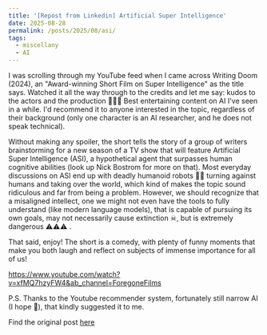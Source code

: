 ```yaml
---
title: '[Repost from Linkedin] Artificial Super Intelligence'
date: 2025-08-28
permalink: /posts/2025/08/asi/
tags:
  - miscellany
  - AI
---
```


I was scrolling through my YouTube feed when I came across Writing Doom (2024), an "Award-winning Short Film on Super Intelligence" as the title says. Watched it all the way through to the credits and let me say: kudos to the actors and the production 👏👏👏 Best entertaining content on AI I've seen in a while. I'd recommend it to anyone interested in the topic, regardless of their background (only one character is an AI researcher, and he does not speak technical).

Without making any spoiler, the short tells the story of a group of writers brainstorming for a new season of a TV show that will feature Artificial Super Intelligence (ASI), a hypothetical agent that surpasses human cognitive abilities (look up Nick Bostrom for more on that). Most everyday discussions on ASI end up with deadly humanoid robots 🤖🔪 turning against humans and taking over the world, which kind of makes the topic sound ridiculous and far from being a problem. However, we should recognize that a misaligned intellect, one we might not even have the tools to fully understand (like modern language models), that is capable of pursuing its own goals, may not necessarily cause extinction ☠, but is extremely dangerous ⚠️⚠️⚠️ .

That said, enjoy! The short is a comedy, with plenty of funny moments that make you both laugh and reflect on subjects of immense importance for all of us!

<https://www.youtube.com/watch?v=xfMQ7hzyFW4&ab_channel=ForegoneFilms>

P.S. Thanks to the Youtube recommender system, fortunately still narrow AI (I hope 🤔), that kindly suggested it to me.

Find the original post [here](https://www.linkedin.com/posts/vitoscaraggi_writing-doom-award-winning-short-film-on-activity-7357832025992572929-0gYE?utm_source=share&utm_medium=member_desktop&rcm=ACoAAD7lo1EB7Y26PHlTGXtJ_15e3ocM8j_agSg)